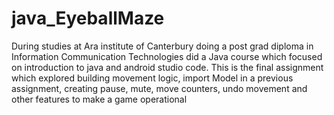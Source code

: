 # java_EyeballMaze
During studies at Ara institute of Canterbury doing a post grad diploma in Information Communication Technologies did a Java course which focused on introduction to java and android studio code. This is the final assignment which explored building movement logic, import Model in a previous assignment, creating pause, mute, move counters, undo movement and other features to make a game operational

